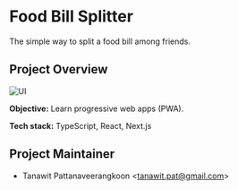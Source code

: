 # Food Bill Splitter

The simple way to split a food bill among friends.

## Project Overview

![UI](https://user-images.githubusercontent.com/25366268/80981489-3b35cc80-8e54-11ea-9a85-0105b9b897ba.png)

**Objective:** Learn progressive web apps (PWA).

**Tech stack:** TypeScript, React, Next.js

## Project Maintainer

- Tanawit Pattanaveerangkoon <<tanawit.pat@gmail.com>>

